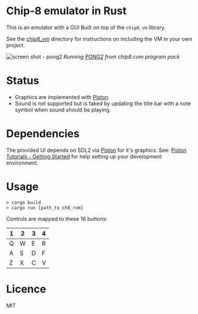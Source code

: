 Chip-8 emulator in Rust
==
This is an emulator with a GUI Built on top of the `chip8_vm` library.

See the [chip8_vm](https://github.com/chip8-rust/chip8-rust/tree/master/chip8_vm) directory for instructions on including the VM in your own project.

![screen shot - pong2](https://cloud.githubusercontent.com/assets/322861/6091672/b7db0636-aefa-11e4-84f3-24d66e06dbba.png)
*Running [PONG2](http://www.chip8.com/?page=109) from chip8.com program pack*

Status
==
* Graphics are implemented with [Piston](http://www.piston.rs/).
* Sound is not supported but is faked by updating the title bar with a note
symbol when sound should be playing.

Dependencies
==
The provided UI depends on SDL2 via [Piston](http://www.piston.rs/) for it's graphics. See: [Piston Tutorials - Getting Started](https://github.com/PistonDevelopers/Piston-Tutorials/tree/master/getting-started) for help setting up your development environment.

Usage
==

```
> cargo build
> cargo run [path_to_ch8_rom]
```

Controls are mapped to these 16 buttons:

  1  |  2  |  3  |  4
-----|-----|-----|-----
  Q  |  W  |  E  |  R
  A  |  S  |  D  |  F
  Z  |  X  |  C  |  V

Licence
==
MIT
